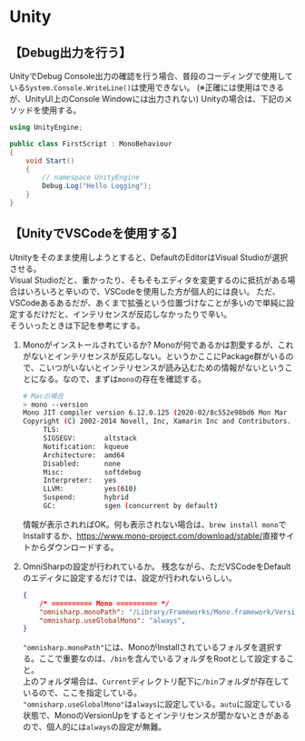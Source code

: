# Unity

## 【Debug出力を行う】

UnityでDebug Console出力の確認を行う場合、普段のコーディングで使用している`System.Console.WriteLine()`は使用できない。
(※正確には使用はできるが、UnityUI上のConsole Windowには出力されない)
Unityの場合は、下記のメソッドを使用する。
```cs
using UnityEngine;

public class FirstScript : MonoBehaviour
{
    void Start()
    {
        // namespace UnityEngine 
        Debug.Log("Hello Logging");
    }
}


```



## 【UnityでVSCodeを使用する】

Utnityをそのまま使用しようとすると、DefaultのEditorはVisual Studioが選択させる。  
Visual Studioだと、重かったり、そもそもエディタを変更するのに抵抗がある場合はいろいろと辛いので、VSCodeを使用した方が個人的には良い。
ただ、VSCodeあるあるだが、あくまで拡張という位置づけなことが多いので単純に設定するだけだと、インテリセンスが反応しなかったりで辛い。  
そういったときは下記を参考にする。  

1. Monoがインストールされているか?
   Monoが何であるかは割愛するが、これがないとインテリセンスが反応しない。というかここにPackage群がいるので、こいつがいないとインテリセンスが読み込むための情報がないということになる。なので、まずは`mono`の存在を確認する。

   ```sh
   # Macの場合
   > mono --version
   Mono JIT compiler version 6.12.0.125 (2020-02/8c552e98bd6 Mon Mar  8 13:06:52 EST 2021)
   Copyright (C) 2002-2014 Novell, Inc, Xamarin Inc and Contributors. www.mono-project.com
        TLS:           
        SIGSEGV:       altstack
        Notification:  kqueue
        Architecture:  amd64
        Disabled:      none
        Misc:          softdebug 
        Interpreter:   yes
        LLVM:          yes(610)
        Suspend:       hybrid
        GC:            sgen (concurrent by default)
   ```

   情報が表示されればOK。何も表示されない場合は、`brew install mono`でInstallするか、<https://www.mono-project.com/download/stable/>直接サイトからダウンロードする。

2. OmniSharpの設定が行われているか。
   残念ながら、ただVSCodeをDefaultのエディタに設定するだけでは、設定が行われないらしい。

   ```json
   {
       /* ========== Mono ========== */
       "omnisharp.monoPath": "/Library/Frameworks/Mono.framework/Versions/Current",
       "omnisharp.useGlobalMono": "always",
   }
   ```

   `"omnisharp.monoPath"`には、MonoがInstallされているフォルダを選択する。ここで重要なのは、`/bin`を含んでいるフォルダをRootとして設定すること。  
   上のフォルダ場合は、`Current`ディレクトリ配下に`/bin`フォルダが存在しているので、ここを指定している。  
   `"omnisharp.useGlobalMono"`は`always`に設定している。`autu`に設定している状態で、MonoのVersionUpをするとインテリセンスが聞かないときがあるので、個人的には`always`の設定が無難。
